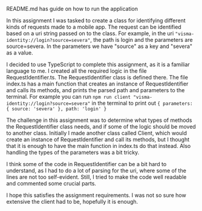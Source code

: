 README.md has guide on how to run the application

In this assignment I was tasked to create a class for identifying different kinds of requests made to a mobile app. The request can be identified based on a uri string passed on to the class. For example, in the uri `"visma-identity://login?source=severa"`, the path is login and the parameters are source=severa. In the parameters we have "source" as a key and "severa" as a value.

I decided to use TypeScript to complete this assignment, as it is a familiar language to me. I created all the required logic in the file RequestIdentifier.ts. The RequestIdentifier class is defined there. The file index.ts has a main function that creates an instance of RequestIdentifier and calls its methods, and prints the parsed path and parameters to the terminal. For example you can run `npm run client "visma-identity://login?source=severa"` in the terminal to print out `{ parameters: { source: 'severa' }, path: 'login' }`

The challenge in this assignment was to determine what types of methods the RequestIdentifier class needs, and if some of the logic should be moved to another class. Initially I made another class called Client, which would create an instance of RequestIdentifier and call its methods, but I thought that it is enough to have the main function in index.ts do that instead. Also handling the types of the parameters was a bit tricky.

I think some of the code in RequestIdentifier can be a bit hard to understand, as I had to do a lot of parsing for the uri, where some of the lines are not too self-evident. Still, I tried to make the code well readable and commented some crucial parts.

I hope this satisfies the assignment requirements. I was not so sure how extensive the client had to be, hopefully it is enough.
